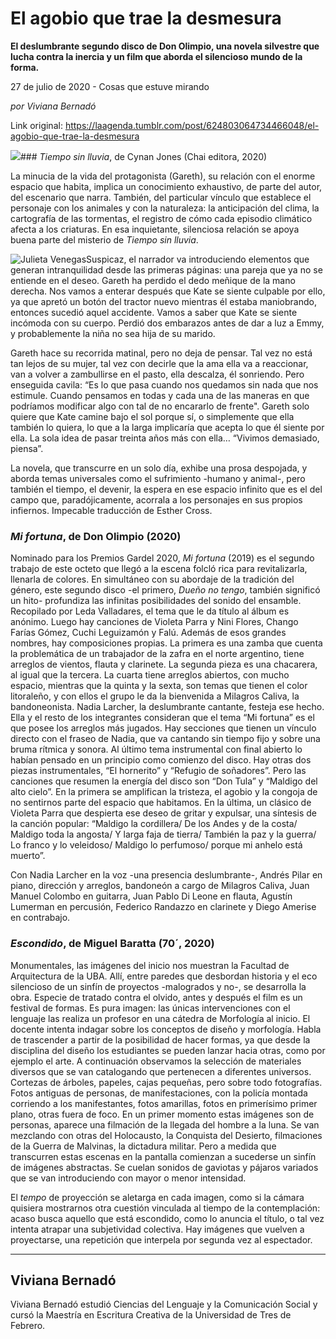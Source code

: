 # El agobio que trae la desmesura

**El deslumbrante segundo disco de Don Olimpio, una novela silvestre que lucha contra la inercia y un film que aborda el silencioso mundo de la forma.**

27 de julio de 2020 - Cosas que estuve mirando

_por Viviana Bernadó_

Link original: https://laagenda.tumblr.com/post/624803064734466048/el-agobio-que-trae-la-desmesura

![](https://64.media.tumblr.com/52da7d402a66e9cf9916321144846db6/37580fa9c9c6c3e0-11/s500x750/d9e1d758b2bea5bb06178140bacc39d08740ab38.jpg)### *Tiempo sin lluvia*, de Cynan Jones (Chai editora, 2020)

La minucia de la vida del protagonista (Gareth), su relación con el enorme espacio que habita, implica un conocimiento exhaustivo, de parte del autor, del escenario que narra. También, del particular vínculo que establece el personaje con los animales y con la naturaleza: la anticipación del clima, la cartografía de las tormentas, el registro de cómo cada episodio climático afecta a los criaturas. En esa inquietante, silenciosa relación se apoya buena parte del misterio de *Tiempo sin lluvia*.

![Julieta Venegas](https://64.media.tumblr.com/0b75c72b9f7ad329ed7562c5c09c8a5e/37580fa9c9c6c3e0-39/s250x400/01aa9f8a843eaaceee8b5fdb1d9bfeb206bdf506.jpg)Suspicaz, el narrador va introduciendo elementos que generan intranquilidad desde las primeras páginas: una pareja que ya no se entiende en el deseo. Gareth ha perdido el dedo meñique de la mano derecha. Nos vamos a enterar después que Kate se siente culpable por ello, ya que apretó un botón del tractor nuevo mientras él estaba maniobrando, entonces sucedió aquel accidente. Vamos a saber que Kate se siente incómoda con su cuerpo. Perdió dos embarazos antes de dar a luz a Emmy, y probablemente la niña no sea hija de su marido. 

Gareth hace su recorrida matinal, pero no deja de pensar. Tal vez no está tan lejos de su mujer, tal vez con  decirle que la ama ella va a reaccionar, van a volver a zambullirse en el pasto, ella descalza, él sonriendo. Pero enseguida cavila: “Es lo que pasa cuando nos quedamos sin nada que nos estimule. Cuando pensamos en todas y cada una de las maneras en que podríamos modificar algo con tal de no encararlo de frente". Gareth solo quiere que Kate camine bajo el sol porque sí, o simplemente que ella también lo quiera, lo que a la larga implicaría que acepta lo que él siente por ella. La sola idea de pasar treinta años más con ella… “Vivimos demasiado, piensa”.

La novela, que transcurre en un solo día, exhibe una prosa despojada, y aborda temas universales como el sufrimiento -humano y animal-, pero también el tiempo, el devenir, la espera en ese espacio infinito que es el del campo que, paradójicamente, acorrala a los personajes en sus propios infiernos. Impecable traducción de Esther Cross.

### *Mi fortuna*, de Don Olimpio (2020)

Nominado para los Premios Gardel 2020, *Mi fortuna* (2019) es el segundo trabajo de este octeto que llegó a la escena folcló rica para revitalizarla, llenarla de colores. En simultáneo con su abordaje de la tradición del género, este segundo disco -el primero, *Dueño no tengo*, también significó un hito- profundiza las infinitas posibilidades del sonido del ensamble. Recopilado por Leda Valladares, el tema que le da título al álbum es anónimo. Luego hay canciones de Violeta Parra y Nini Flores, Chango Farías Gómez, Cuchi Leguizamón y Falú. Además de esos grandes nombres, hay composiciones propias. La primera es una zamba que cuenta la problemática de un trabajador de la zafra en el norte argentino, tiene arreglos de vientos, flauta y clarinete. La segunda pieza es una chacarera, al igual que la tercera. La cuarta tiene arreglos abiertos, con mucho espacio, mientras que la quinta y la sexta, son temas que tienen el color litoraleño, y con ellos el grupo le da la bienvenida a Milagros Caliva, la bandoneonista. Nadia Larcher, la deslumbrante cantante, festeja ese hecho. Ella y el resto de los integrantes consideran que el tema “Mi fortuna” es el que posee  los arreglos más jugados. Hay secciones que tienen un vínculo directo con el fraseo de Nadia, que va cantando sin tiempo fijo y sobre una bruma rítmica y sonora. Al último tema instrumental con final abierto lo habían pensado en un principio como comienzo del disco. Hay otras dos piezas instrumentales, “El hornerito” y “Refugio de soñadores”. Pero las canciones que resumen la energía del disco son “Don Tula” y “Maldigo del alto cielo”. En la primera se amplifican la tristeza, el agobio y la congoja de no sentirnos parte del espacio que habitamos. En la última, un clásico de Violeta Parra que despierta ese deseo de gritar y expulsar, una síntesis de la canción popular: “Maldigo la cordillera/ De los Andes y de la costa/ Maldigo toda la angosta/ Y larga faja de tierra/ También la paz y la guerra/ Lo franco y lo veleidoso/ Maldigo lo perfumoso/ porque mi anhelo está muerto”.

Con Nadia Larcher en la voz -una presencia deslumbrante-, Andrés Pilar en piano, dirección y arreglos, bandoneón a cargo de Milagros Caliva, Juan Manuel Colombo en guitarra, Juan Pablo Di Leone en flauta, Agustín Lumerman en percusión, Federico Randazzo en clarinete y Diego Amerise en contrabajo. 

### *Escondido*, de Miguel Baratta (70´, 2020)



Monumentales, las imágenes del inicio nos muestran la Facultad de Arquitectura de la UBA. Allí, entre paredes que desbordan historia y el eco silencioso de un sinfín de proyectos -malogrados y no-, se desarrolla la obra. Especie de tratado contra el olvido, antes y después el film es un festival de formas. Es pura imagen: las únicas intervenciones con el lenguaje las realiza un profesor en una cátedra de Morfología al inicio. El docente intenta indagar sobre los conceptos de diseño y morfología. Habla de trascender a partir de la posibilidad de hacer formas, ya que desde la disciplina del diseño los estudiantes se pueden lanzar hacia otras, como por ejemplo el arte. A continuación observamos la selección de materiales diversos que se van catalogando que pertenecen a diferentes universos. Cortezas de árboles, papeles, cajas pequeñas, pero sobre todo fotografías. Fotos antiguas de personas, de manifestaciones, con la policía montada corriendo a los manifestantes, fotos amarillas, fotos en primerísimo primer plano, otras fuera de foco. En un primer momento estas imágenes son de personas, aparece una filmación de la llegada del hombre a la luna. Se van mezclando con otras del Holocausto, la Conquista del Desierto, filmaciones de la Guerra de Malvinas, la dictadura militar. Pero a medida que transcurren estas escenas en la pantalla comienzan a sucederse un sinfín de imágenes abstractas. Se cuelan sonidos de gaviotas y pájaros variados que se van introduciendo con mayor o menor intensidad.

El *tempo* de proyección se aletarga en cada imagen, como si la cámara quisiera mostrarnos otra cuestión vinculada al tiempo de la contemplación: acaso busca aquello que está escondido, como lo anuncia el título, o tal vez intenta atrapar una subjetividad colectiva. Hay imágenes que vuelven a proyectarse, una repetición que interpela por segunda vez al espectador.



---

 Viviana Bernadó
----------------

 Viviana Bernadó estudió Ciencias del Lenguaje y la Comunicación Social y cursó la Maestría en Escritura Creativa de la Universidad de Tres de Febrero.

